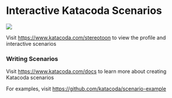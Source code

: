 # Interactive Katacoda Scenarios

[![](http://shields.katacoda.com/katacoda/stereotoon/count.svg)](https://www.katacoda.com/stereotoon "Get your profile on Katacoda.com")

Visit https://www.katacoda.com/stereotoon to view the profile and interactive scenarios

### Writing Scenarios
Visit https://www.katacoda.com/docs to learn more about creating Katacoda scenarios

For examples, visit https://github.com/katacoda/scenario-example
